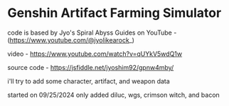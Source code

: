 # Genshin Artifact Farming Simulator

code is based by Jyo's Spiral Abyss Guides on YouTube - (https://www.youtube.com/@jyolikearock_)

video - https://www.youtube.com/watch?v=qUYkV5wdQ1w


source code - https://jsfiddle.net/jyoshim92/gpnw4mby/

i'll try to add some character, artifact, and weapon data

started on 09/25/2024
only added diluc, wgs, crimson witch, and bacon
